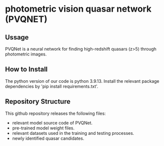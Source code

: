 # photometric vision quasar network (PVQNET)
## Ussage
PVQNet is a neural network for finding high-redshift quasars (z>5) through photometric images. 

## How to Install
The python version of our code is python 3.9.13. Install the relevant package dependencies by 'pip install requirements.txt'. 



## Repository Structure
This github repository releases the following files:
- relevant model source code of PVQNet.
- pre-trained model weight files.
- relevant datasets used in the training and testing processes.
- newly identified quasar candidates.
